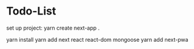 # Todo-List

set up project:
yarn create next-app .

yarn install
yarn add next react react-dom mongoose
yarn add next-pwa
